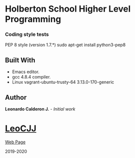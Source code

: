 # Holberton School Higher Level Programming

### Coding style tests

PEP 8 style (version 1.7.*)
sudo apt-get install python3-pep8


## Built With

* Emacs editor.
* gcc 4.8.4 compiler.
* Linux vagrant-ubuntu-trusty-64 3.13.0-170-generic

## Author

**Leonardo Calderon J.** - *Initial work* 

# [LeoCJJ](https://github.com/leocjj)

[Web Page](http://leocjj.tech)

2019-2020
